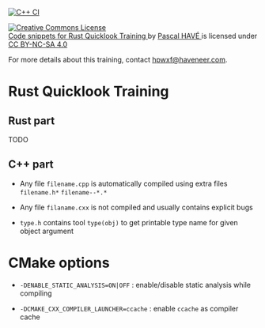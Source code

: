 [![C++ CI](https://github.com/haveneer/rust-quicklook-training/workflows/C++%20CI/badge.svg)](https://github.com/haveneer/rust-iquicklook-training/actions) 

<p xmlns:dct="http://purl.org/dc/terms/" xmlns:cc="http://creativecommons.org/ns#" class="license-text">
    <a rel="license" href="https://creativecommons.org/licenses/by-nc-sa/4.0">
        <img alt="Creative Commons License" style="border-width:0" src="https://i.creativecommons.org/l/by-nc-sa/4.0/88x31.png" />
    </a><br>
    <a rel="cc:attributionURL" property="dct:title" href="https://github.com/haveneer/rust-quicklook-training">
        Code snippets for Rust Quicklook Training
    </a>
    by 
    <a rel="cc:attributionURL dct:creator" property="cc:attributionName" href="mailto:hpwxf@haveneer.com">
        Pascal HAVÉ
    </a> is licensed under 
    <a rel="license" href="https://creativecommons.org/licenses/by-nc-sa/4.0">CC BY-NC-SA 4.0</a>
</p>

For more details about this training, contact [hpwxf@haveneer.com](mailto:hpwxf@haveneer.com).

# Rust Quicklook Training 

## Rust part

TODO

## C++ part

* Any file `filename.cpp` is automatically compiled using extra files `filename.h*` `filename--*.*`

* Any file `filaname.cxx` is not compiled and usually contains explicit bugs 

* `type.h` contains tool `type(obj)` to get printable type name for given object argument 

# CMake options

* `-DENABLE_STATIC_ANALYSIS=ON|OFF` : enable/disable static analysis while compiling
 
* `-DCMAKE_CXX_COMPILER_LAUNCHER=ccache` : enable `ccache` as compiler cache


